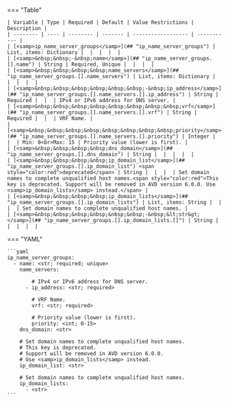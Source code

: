 <!--
  ~ Copyright (c) 2025 Arista Networks, Inc.
  ~ Use of this source code is governed by the Apache License 2.0
  ~ that can be found in the LICENSE file.
  -->
=== "Table"

    | Variable | Type | Required | Default | Value Restrictions | Description |
    | -------- | ---- | -------- | ------- | ------------------ | ----------- |
    | [<samp>ip_name_server_groups</samp>](## "ip_name_server_groups") | List, items: Dictionary |  |  |  |  |
    | [<samp>&nbsp;&nbsp;-&nbsp;name</samp>](## "ip_name_server_groups.[].name") | String | Required, Unique |  |  |  |
    | [<samp>&nbsp;&nbsp;&nbsp;&nbsp;name_servers</samp>](## "ip_name_server_groups.[].name_servers") | List, items: Dictionary |  |  |  |  |
    | [<samp>&nbsp;&nbsp;&nbsp;&nbsp;&nbsp;&nbsp;-&nbsp;ip_address</samp>](## "ip_name_server_groups.[].name_servers.[].ip_address") | String | Required |  |  | IPv4 or IPv6 address for DNS server. |
    | [<samp>&nbsp;&nbsp;&nbsp;&nbsp;&nbsp;&nbsp;&nbsp;&nbsp;vrf</samp>](## "ip_name_server_groups.[].name_servers.[].vrf") | String | Required |  |  | VRF Name. |
    | [<samp>&nbsp;&nbsp;&nbsp;&nbsp;&nbsp;&nbsp;&nbsp;&nbsp;priority</samp>](## "ip_name_server_groups.[].name_servers.[].priority") | Integer |  |  | Min: 0<br>Max: 15 | Priority value (lower is first). |
    | [<samp>&nbsp;&nbsp;&nbsp;&nbsp;dns_domain</samp>](## "ip_name_server_groups.[].dns_domain") | String |  |  |  |  |
    | [<samp>&nbsp;&nbsp;&nbsp;&nbsp;ip_domain_list</samp>](## "ip_name_server_groups.[].ip_domain_list") <span style="color:red">deprecated</span> | String |  |  |  | Set domain names to complete unqualified host names.<span style="color:red">This key is deprecated. Support will be removed in AVD version 6.0.0. Use <samp>ip_domain_lists</samp> instead.</span> |
    | [<samp>&nbsp;&nbsp;&nbsp;&nbsp;ip_domain_lists</samp>](## "ip_name_server_groups.[].ip_domain_lists") | List, items: String |  |  |  | Set domain names to complete unqualified host names. |
    | [<samp>&nbsp;&nbsp;&nbsp;&nbsp;&nbsp;&nbsp;-&nbsp;&lt;str&gt;</samp>](## "ip_name_server_groups.[].ip_domain_lists.[]") | String |  |  |  |  |

=== "YAML"

    ```yaml
    ip_name_server_groups:
      - name: <str; required; unique>
        name_servers:

            # IPv4 or IPv6 address for DNS server.
          - ip_address: <str; required>

            # VRF Name.
            vrf: <str; required>

            # Priority value (lower is first).
            priority: <int; 0-15>
        dns_domain: <str>

        # Set domain names to complete unqualified host names.
        # This key is deprecated.
        # Support will be removed in AVD version 6.0.0.
        # Use <samp>ip_domain_lists</samp> instead.
        ip_domain_list: <str>

        # Set domain names to complete unqualified host names.
        ip_domain_lists:
          - <str>
    ```
